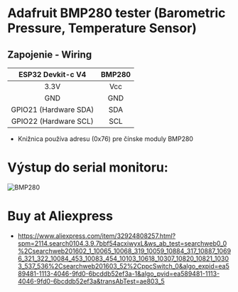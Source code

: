 # Adafruit BMP280 tester (Barometric Pressure, Temperature Sensor) #
## Zapojenie - Wiring

ESP32 Devkit-c V4|BMP280
:----------: | :----------:
3.3V|Vcc
GND|GND
GPIO21 (Hardware SDA)|SDA
GPIO22 (Hardware SCL)|SCL

* Knižnica používa adresu (0x76) pre čínske moduly BMP280

# Výstup do serial monitoru:
![BMP280](https://i.nahraj.to/f/2fsi.PNG)

# Buy at Aliexpress
* https://www.aliexpress.com/item/32924808257.html?spm=2114.search0104.3.9.7bbf54acxiwyxL&ws_ab_test=searchweb0_0%2Csearchweb201602_1_10065_10068_319_10059_10884_317_10887_10696_321_322_10084_453_10083_454_10103_10618_10307_10820_10821_10303_537_536%2Csearchweb201603_52%2CppcSwitch_0&algo_expid=ea589481-1113-4046-9fd0-6bcddb52ef3a-1&algo_pvid=ea589481-1113-4046-9fd0-6bcddb52ef3a&transAbTest=ae803_5
